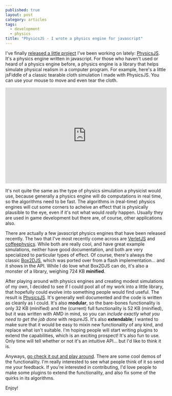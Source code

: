 ```yaml
---
published: true
layout: post
category: articles
tags: 
  - development
  - physics
title: "PhysicsJS - I wrote a physics engine for javascript"
---
```


I've finally [released a little project][physicsjs] I've been working on lately: [PhysicsJS][physicsjs]. It's a physics engine written in javascript. For those who haven't used or heard of a physics engine before, a physics engine is a library that helps simulate physical realism in a computer program. For example, here's a little jsFiddle of a classic tearable cloth simulation I made with PhysicsJS. You can use your mouse to move and even tear the cloth.

<iframe width="100%" height="300" src="http://jsfiddle.net/wellcaffeinated/MEgG3/embedded/result,js,html,css/" allowfullscreen="allowfullscreen" frameborder="0"> </iframe>

It's not quite the same as the type of physics simulation a physicist would use, because generally a physics engine will do computations in real time, so the algorithms need to be fast. The algorithms in (real-time) physics engines will cut some corners to acheive an effect that is physically plausible to the eye, even if it's not what would *really* happen. Usually they are used in game development but there are, of course, other applications also.

There are actually a few javascript physics engines that have been released recently. The two that I've most recently come across are [VerletJS][verletjs] and [coffeephysics][coffeephysics]. While both are really cool, and have great example simulations, neither have good documentation, and both are very specialized to particular types of effect. Of course, there's always the classic [Box2DJS][box2djs], which was ported over from a flash implementation... and it shows in the API. While I do love what Box2DJS can do, it's also a monster of a library, weighing 724 KB **minified**. 

After playing around with physics engines and creating modest simulations of my own, I decided to see if I could pool all of my work into a little library, that hopefully could evolve into something people would find useful. The result is [PhysicsJS][physicsjs]. It's generally well documented and the code is written as cleanly as I could. It's also **modular**, so the bare-bones functionality is only 32 KB (minified) and the (current) full functionality is 52 KB (minified), but it was written with AMD in mind, so you can *include exactly what you need to get the job done* with requreJS. It's also **extendable**; I wanted to make sure that it would be easy to mixin new functionality of any kind, and replace what isn't suitable. I'm hoping people will start writing plugins to extend the capabilities, which is an exciting prospect! It's also fun to use. Only time will tell whether or not it's an intuitive API... but I'd like to think it is.

Anyways, [go check it out and play around][physicsjs]. There are some cool demos of the functionality. I'm really interested to see what people think of it so send me your feedback. If you're interested in contributing, I'd love people to make some plugins to extend the functionality, and also fix some of the quirks in its algorithms.

Enjoy!

[physicsjs]: http://wellcaffeinated.net/PhysicsJS/
[verletjs]: http://subprotocol.com/verlet-js/
[coffeephysics]: http://soulwire.co.uk/experiments/coffee-physics/
[box2djs]: https://github.com/kripken/box2d.js/
